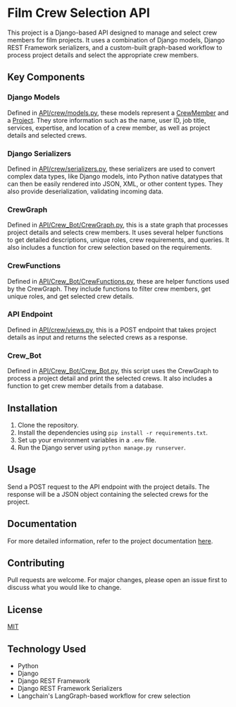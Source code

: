 # Film Crew Selection API

This project is a Django-based API designed to manage and select crew members for film projects. It uses a combination of Django models, Django REST Framework serializers, and a custom-built graph-based workflow to process project details and select the appropriate crew members.

## Key Components

### Django Models

Defined in [API/crew/models.py](file:///c%3A/Users/arind/Desktop/CrewBot/API/crew/models.py#1%2C1-1%2C1), these models represent a [CrewMember](file:///c%3A/Users/arind/Desktop/CrewBot/README.md#9%2C133-9%2C133) and a [Project](file:///c%3A/Users/arind/Desktop/CrewBot/README.md#9%2C152-9%2C152). They store information such as the name, user ID, job title, services, expertise, and location of a crew member, as well as project details and selected crews.

### Django Serializers

Defined in [API/crew/serializers.py](file:///c%3A/Users/arind/Desktop/CrewBot/API/crew/serializers.py#1%2C1-1%2C1), these serializers are used to convert complex data types, like Django models, into Python native datatypes that can then be easily rendered into JSON, XML, or other content types. They also provide deserialization, validating incoming data.

### CrewGraph

Defined in [API/Crew_Bot/CrewGraph.py](file:///c%3A/Users/arind/Desktop/CrewBot/API/Crew_Bot/CrewGraph.py#1%2C1-1%2C1), this is a state graph that processes project details and selects crew members. It uses several helper functions to get detailed descriptions, unique roles, crew requirements, and queries. It also includes a function for crew selection based on the requirements.

### CrewFunctions

Defined in [API/Crew_Bot/CrewFunctions.py](file:///c%3A/Users/arind/Desktop/CrewBot/API/Crew_Bot/CrewFunctions.py#1%2C1-1%2C1), these are helper functions used by the CrewGraph. They include functions to filter crew members, get unique roles, and get selected crew details.

### API Endpoint

Defined in [API/crew/views.py](file:///c%3A/Users/arind/Desktop/CrewBot/API/crew/views.py#1%2C1-1%2C1), this is a POST endpoint that takes project details as input and returns the selected crews as a response.

### Crew_Bot

Defined in [API/Crew_Bot/Crew_Bot.py](file:///c%3A/Users/arind/Desktop/CrewBot/API/Crew_Bot/Crew_Bot.py#1%2C1-1%2C1), this script uses the CrewGraph to process a project detail and print the selected crews. It also includes a function to get crew member details from a database.

## Installation

1. Clone the repository.
2. Install the dependencies using `pip install -r requirements.txt`.
3. Set up your environment variables in a `.env` file.
4. Run the Django server using `python manage.py runserver`.

## Usage

Send a POST request to the API endpoint with the project details. The response will be a JSON object containing the selected crews for the project.

## Documentation

For more detailed information, refer to the project documentation [here](https://docs.google.com/document/d/1PJXq1cRY3uAFNwKUU1g3VaOTdJM4vW2LZk8u0feZr10/edit).

## Contributing

Pull requests are welcome. For major changes, please open an issue first to discuss what you would like to change.

## License

[MIT](https://choosealicense.com/licenses/mit/)

## Technology Used

- Python
- Django
- Django REST Framework
- Django REST Framework Serializers
- Langchain's LangGraph-based workflow for crew selection
